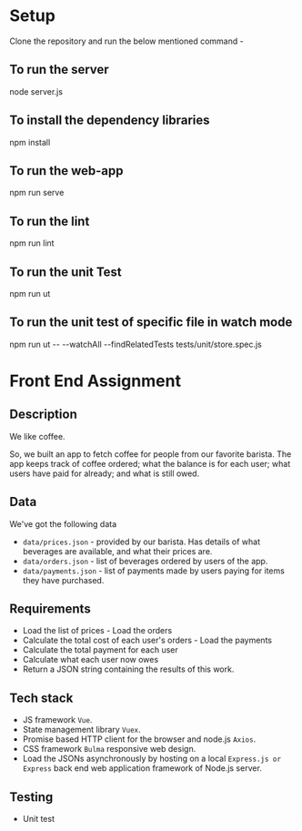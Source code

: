 # Setup

Clone the repository and run the below mentioned command -

## To run the server

node server.js

## To install the dependency libraries 

npm install

## To run the web-app

npm run serve

## To run the lint

npm run lint

## To run the unit Test

npm run ut 

## To run the unit test of specific file in watch mode

npm run ut -- --watchAll --findRelatedTests tests/unit/store.spec.js


# Front End Assignment

## Description

We like coffee.

So, we built an app to fetch coffee for people from our favorite barista.
The app keeps track of coffee ordered; what the balance is for each user; what users have paid for already; and what is still owed.

## Data

We've got the following data

- `data/prices.json` - provided by our barista. Has details of what beverages are available, and what their prices are.
- `data/orders.json` - list of beverages ordered by users of the app.
- `data/payments.json` - list of payments made by users paying for items they have purchased.

## Requirements

- Load the list of prices - Load the orders
- Calculate the total cost of each user's orders - Load the payments
- Calculate the total payment for each user
- Calculate what each user now owes
- Return a JSON string containing the results of this work.

## Tech stack

- JS framework `Vue`.
- State management library `Vuex`.
- Promise based HTTP client for the browser and node.js `Axios`.  
- CSS framework `Bulma` responsive web design.
- Load the JSONs asynchronously by hosting on a local `Express.js or Express` back end web application framework of Node.js server.

## Testing

- Unit test
